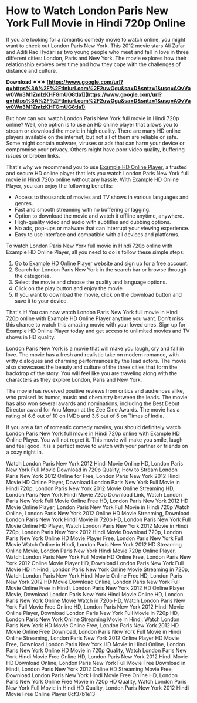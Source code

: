 
 
# How to Watch London Paris New York Full Movie in Hindi 720p Online
 
If you are looking for a romantic comedy movie to watch online, you might want to check out London Paris New York. This 2012 movie stars Ali Zafar and Aditi Rao Hydari as two young people who meet and fall in love in three different cities: London, Paris and New York. The movie explores how their relationship evolves over time and how they cope with the challenges of distance and culture.
 
**Download ✶✶✶ [https://www.google.com/url?q=https%3A%2F%2Ftlniurl.com%2F2uwOgu&sa=D&sntz=1&usg=AOvVaw0Wn3M1ZmlzKHFGmUG8tla1](https://www.google.com/url?q=https%3A%2F%2Ftlniurl.com%2F2uwOgu&sa=D&sntz=1&usg=AOvVaw0Wn3M1ZmlzKHFGmUG8tla1)**


 
But how can you watch London Paris New York full movie in Hindi 720p online? Well, one option is to use an HD online player that allows you to stream or download the movie in high quality. There are many HD online players available on the internet, but not all of them are reliable or safe. Some might contain malware, viruses or ads that can harm your device or compromise your privacy. Others might have poor video quality, buffering issues or broken links.
 
That's why we recommend you to use [Example HD Online Player](https://example.com), a trusted and secure HD online player that lets you watch London Paris New York full movie in Hindi 720p online without any hassle. With Example HD Online Player, you can enjoy the following benefits:
 
- Access to thousands of movies and TV shows in various languages and genres.
- Fast and smooth streaming with no buffering or lagging.
- Option to download the movie and watch it offline anytime, anywhere.
- High-quality video and audio with subtitles and dubbing options.
- No ads, pop-ups or malware that can interrupt your viewing experience.
- Easy to use interface and compatible with all devices and platforms.

To watch London Paris New York full movie in Hindi 720p online with Example HD Online Player, all you need to do is follow these simple steps:

1. Go to [Example HD Online Player](https://example.com) website and sign up for a free account.
2. Search for London Paris New York in the search bar or browse through the categories.
3. Select the movie and choose the quality and language options.
4. Click on the play button and enjoy the movie.
5. If you want to download the movie, click on the download button and save it to your device.

That's it! You can now watch London Paris New York full movie in Hindi 720p online with Example HD Online Player anytime you want. Don't miss this chance to watch this amazing movie with your loved ones. Sign up for Example HD Online Player today and get access to unlimited movies and TV shows in HD quality.
  
London Paris New York is a movie that will make you laugh, cry and fall in love. The movie has a fresh and realistic take on modern romance, with witty dialogues and charming performances by the lead actors. The movie also showcases the beauty and culture of the three cities that form the backdrop of the story. You will feel like you are traveling along with the characters as they explore London, Paris and New York.
 
The movie has received positive reviews from critics and audiences alike, who praised its humor, music and chemistry between the leads. The movie has also won several awards and nominations, including the Best Debut Director award for Anu Menon at the Zee Cine Awards. The movie has a rating of 6.6 out of 10 on IMDb and 3.5 out of 5 on Times of India.
 
If you are a fan of romantic comedy movies, you should definitely watch London Paris New York full movie in Hindi 720p online with Example HD Online Player. You will not regret it. This movie will make you smile, laugh and feel good. It is a perfect movie to watch with your partner or friends on a cozy night in.
 
Watch London Paris New York 2012 Hindi Movie Online HD,  London Paris New York Full Movie Download in 720p Quality,  How to Stream London Paris New York 2012 Online for Free,  London Paris New York 2012 Hindi Movie HD Online Player,  Download London Paris New York Full Movie in Hindi 720p,  London Paris New York 2012 Movie Online Streaming HD,  London Paris New York Hindi Movie 720p Download Link,  Watch London Paris New York Full Movie Online Free HD,  London Paris New York 2012 HD Movie Online Player,  London Paris New York Full Movie in Hindi 720p Watch Online,  London Paris New York 2012 Online HD Movie Streaming,  Download London Paris New York Hindi Movie in 720p HD,  London Paris New York Full Movie Online HD Player,  Watch London Paris New York 2012 Movie in Hindi 720p,  London Paris New York 2012 Hindi Movie Download 720p,  London Paris New York Online HD Movie Player Free,  London Paris New York Full Movie Watch Online in Hindi,  London Paris New York 2012 HD Streaming Online Movie,  London Paris New York Hindi Movie 720p Online Player,  Watch London Paris New York Full Movie HD Online Free,  London Paris New York 2012 Online Movie Player HD,  Download London Paris New York Full Movie HD in Hindi,  London Paris New York Online Movie Streaming in 720p,  Watch London Paris New York Hindi Movie Online Free HD,  London Paris New York 2012 HD Movie Download Online,  London Paris New York Full Movie Online Free in Hindi,  London Paris New York 2012 HD Online Player Movie,  Download London Paris New York Hindi Movie Online HD,  London Paris New York Online Movie Watch in 720p HD,  Watch London Paris New York Full Movie Free Online HD,  London Paris New York 2012 Hindi Movie Online Player,  Download London Paris New York Full Movie in 720p HD,  London Paris New York Online Streaming Movie in Hindi,  Watch London Paris New York HD Movie Online Free,  London Paris New York 2012 HD Movie Online Free Download,  London Paris New York Full Movie in Hindi Online Streaming,  London Paris New York 2012 Online Player HD Movie Free,  Download London Paris New York HD Movie in Hindi Online,  London Paris New York Online HD Movie in 720p Quality,  Watch London Paris New York Hindi Movie Free Online HD,  London Paris New York 2012 Hindi Movie HD Download Online,  London Paris New York Full Movie Free Download in Hindi,  London Paris New York 2012 Online HD Streaming Movie Free,  Download London Paris New York Hindi Movie Free Online HD,  London Paris New York Online Free Movie in 720p HD Quality,  Watch London Paris New York Full Movie in Hindi HD Quality,  London Paris New York 2012 Hindi Movie Free Online Player
 8cf37b1e13
 
